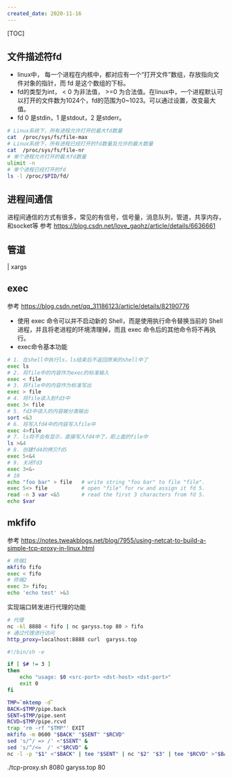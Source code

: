 ```yaml
---
created_date: 2020-11-16
---
```


[TOC]


## 文件描述符fd
- linux中， 每一个进程在内核中，都对应有一个“打开文件”数组，存放指向文件对象的指针，而 fd 是这个数组的下标。
- fd的类型为int， < 0 为非法值， >=0 为合法值。在linux中，一个进程默认可以打开的文件数为1024个，fd的范围为0~1023。可以通过设置，改变最大值。
- fd 0 是stdin，1 是stdout，2 是stderr。
```bash
# Linux系统下，所有进程允许打开的最大fd数量
cat  /proc/sys/fs/file-max
# Linux系统下，所有进程已经打开的fd数量及允许的最大数量
cat  /proc/sys/fs/file-nr
# 单个进程允许打开的最大fd数量
ulimit -n
# 单个进程已经打开的fd
ls -l /proc/$PID/fd/
```

## 进程间通信
进程间通信的方式有很多，常见的有信号，信号量，消息队列，管道，共享内存，和socket等
参考 https://blog.csdn.net/love_gaohz/article/details/6636661

## 管道
|
xargs

## exec
参考 https://blog.csdn.net/qq_31186123/article/details/82190776
- 使用 exec 命令可以并不启动新的 Shell，而是使用执行命令替换当前的 Shell 进程，并且将老进程的环境清理掉，而且 exec 命令后的其他命令将不再执行。
- exec命令基本功能
```bash
# 1. 在shell中执行ls，ls结束后不返回原来的shell中了
exec ls
# 2. 将file中的内容作为exec的标准输入
exec < file
# 3. 将file中的内容作为标准写出
exec > file
# 4. 将file读入到fd3中
exec 3< file
# 5. fd3中读入的内容被分类输出
sort <&3 
# 6. 将写入fd4中的内容写入file中
exec 4>file      
# 7. ls将不会有显示，直接写入fd4中了，即上面的file中
ls >&4      
# 8. 创建fd4的拷贝fd5
exec 5<&4         
# 9. 关闭fd3
exec 3<&-  
# 10
echo "foo bar" > file   # write string "foo bar" to file "file".
exec 5<> file           # open "file" for rw and assign it fd 5.
read -n 3 var <&5       # read the first 3 characters from fd 5.
echo $var
```



## mkfifo
参考 https://notes.tweakblogs.net/blog/7955/using-netcat-to-build-a-simple-tcp-proxy-in-linux.html
```bash
# 终端1
mkfifo fifo
exec < fifo
# 终端2
exec 3> fifo;
echo 'echo test' >&3
```
实现端口转发进行代理的功能
```bash
# 代理
nc -kl 8888 < fifo | nc garyss.top 80 > fifo
# 通过代理进行访问
http_proxy=localhost:8888 curl  garyss.top
```

```bash tcp-proxy.sh
#!/bin/sh -e

if [ $# != 3 ]
then
    echo "usage: $0 <src-port> <dst-host> <dst-port>"
    exit 0
fi

TMP=`mktemp -d`
BACK=$TMP/pipe.back
SENT=$TMP/pipe.sent
RCVD=$TMP/pipe.rcvd
trap 'rm -rf "$TMP"' EXIT
mkfifo -m 0600 "$BACK" "$SENT" "$RCVD"
sed 's/^/ => /' <"$SENT" &
sed 's/^/<=  /' <"$RCVD" &
nc -l -p "$1" <"$BACK" | tee "$SENT" | nc "$2" "$3" | tee "$RCVD" >"$BACK"
```
./tcp-proxy.sh 8080 garyss.top 80